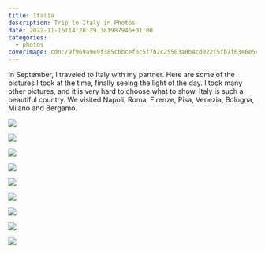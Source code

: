 ```yaml
---
title: Italia
description: Trip to Italy in Photos
date: 2022-11-16T14:28:29.381987946+01:00
categories:
  - photos
coverImage: cdn:/9f969a9e9f385cbbcef6c5f7b2c25503a8b4cd022f5fb7f63e6e5c1e3474460c
---
```


In September, I traveled to Italy with my partner. Here are some of the pictures I took at the time, finally seeing the light of the day. I took many other pictures, and it is very hard to choose what to show. Italy is such a beautiful country. We visited Napoli, Roma, Firenze, Pisa, Venezia, Bologna, Milano and Bergamo.

<style>
.grid-italie-2022 {
  grid-template-columns: repeat(6, 1fr);
  grid-template-areas:
    "a a a b b b"
    "c c d d e e"
    "f f f f f f"
    "g g h h i i";
}

.grid-italie-2022 > *:nth-child(1) { grid-area: a; }
.grid-italie-2022 > *:nth-child(2) { grid-area: b; }
.grid-italie-2022 > *:nth-child(3) { grid-area: c; }
.grid-italie-2022 > *:nth-child(4) { grid-area: d; }
.grid-italie-2022 > *:nth-child(5) { grid-area: e; }
.grid-italie-2022 > *:nth-child(6) { grid-area: f; }
.grid-italie-2022 > *:nth-child(7) { grid-area: g; }
.grid-italie-2022 > *:nth-child(8) { grid-area: h; }
.grid-italie-2022 > *:nth-child(9) { grid-area: i; }
</style>

<div class="fw grid-italie-2022 fg">

![](cdn:/ece0c9110b225ff12ecf8118466a674a17fc740d13394ef991ece3d97be2c6aa)

![](cdn:/9f969a9e9f385cbbcef6c5f7b2c25503a8b4cd022f5fb7f63e6e5c1e3474460c)

![](cdn:/638a05816f171d5bb0cfd6a3d99d73c2f67e314ad009d5aca83e35c2ad17eb2d)

![](cdn:/7eea4e777e53a52b98f99b13a9318034ebf7d7e012be959884e5b262a2ad8d58)

![](cdn:/31c47486b3c31c948cd6db3ef7f4f484d922a2202f39a1415b6175aaea7ed602)

![](cdn:/f01370c2567a0285aea86f89b0c7300136e4fb01df1b9badf2d025e6f98d0733)

![](cdn:/4f60cb20ed4e9f754e035f0f677713d4a284acf181d8a748988294ab9bfe882f)

![](cdn:/d525fdf790ad117cf5b47664b742e9266117823ae60c20fbaf6b6ab39f86b8e4)

![](cdn:/ee3a9b458f3d0d3f1e66d6d90cce223aa976d3e2ae08cb2d2b097d425f1f46b5)

</div>
